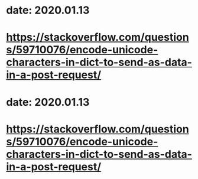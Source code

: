 # date: 2020.01.13
# https://stackoverflow.com/questions/59710076/encode-unicode-characters-in-dict-to-send-as-data-in-a-post-request/
# date: 2020.01.13
# https://stackoverflow.com/questions/59710076/encode-unicode-characters-in-dict-to-send-as-data-in-a-post-request/
